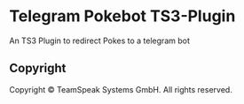 # Telegram Pokebot TS3-Plugin

An TS3 Plugin to redirect Pokes to a telegram bot

## Copyright

Copyright &copy; TeamSpeak Systems GmbH. All rights reserved.
